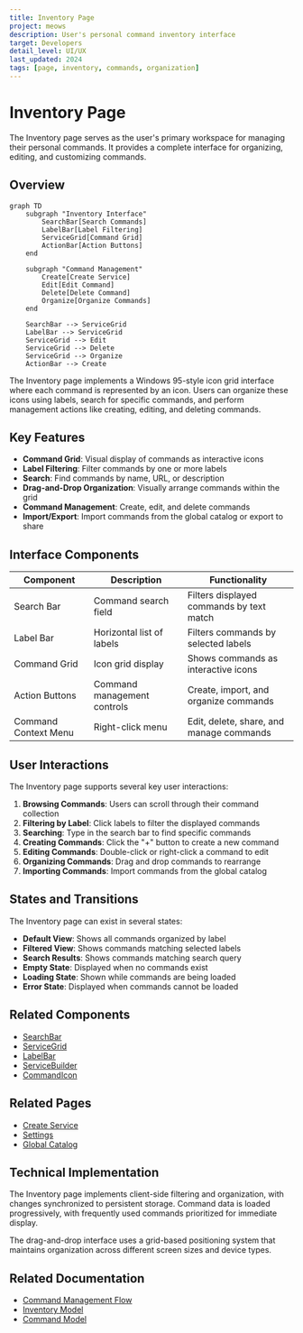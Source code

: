 ```yaml
---
title: Inventory Page
project: meows
description: User's personal command inventory interface
target: Developers
detail_level: UI/UX
last_updated: 2024
tags: [page, inventory, commands, organization]
---
```


# Inventory Page

The Inventory page serves as the user's primary workspace for managing their personal commands. It provides a complete interface for organizing, editing, and customizing commands.

## Overview

```mermaid
graph TD
    subgraph "Inventory Interface"
        SearchBar[Search Commands]
        LabelBar[Label Filtering]
        ServiceGrid[Command Grid]
        ActionBar[Action Buttons]
    end

    subgraph "Command Management"
        Create[Create Service]
        Edit[Edit Command]
        Delete[Delete Command]
        Organize[Organize Commands]
    end

    SearchBar --> ServiceGrid
    LabelBar --> ServiceGrid
    ServiceGrid --> Edit
    ServiceGrid --> Delete
    ServiceGrid --> Organize
    ActionBar --> Create
```

The Inventory page implements a Windows 95-style icon grid interface where each command is represented by an icon. Users can organize these icons using labels, search for specific commands, and perform management actions like creating, editing, and deleting commands.

## Key Features

- **Command Grid**: Visual display of commands as interactive icons
- **Label Filtering**: Filter commands by one or more labels
- **Search**: Find commands by name, URL, or description
- **Drag-and-Drop Organization**: Visually arrange commands within the grid
- **Command Management**: Create, edit, and delete commands
- **Import/Export**: Import commands from the global catalog or export to share

## Interface Components

| Component            | Description                 | Functionality                            |
| -------------------- | --------------------------- | ---------------------------------------- |
| Search Bar           | Command search field        | Filters displayed commands by text match |
| Label Bar            | Horizontal list of labels   | Filters commands by selected labels      |
| Command Grid         | Icon grid display           | Shows commands as interactive icons      |
| Action Buttons       | Command management controls | Create, import, and organize commands    |
| Command Context Menu | Right-click menu            | Edit, delete, share, and manage commands |

## User Interactions

The Inventory page supports several key user interactions:

1. **Browsing Commands**: Users can scroll through their command collection
2. **Filtering by Label**: Click labels to filter the displayed commands
3. **Searching**: Type in the search bar to find specific commands
4. **Creating Commands**: Click the "+" button to create a new command
5. **Editing Commands**: Double-click or right-click a command to edit
6. **Organizing Commands**: Drag and drop commands to rearrange
7. **Importing Commands**: Import commands from the global catalog

## States and Transitions

The Inventory page can exist in several states:

- **Default View**: Shows all commands organized by label
- **Filtered View**: Shows commands matching selected labels
- **Search Results**: Shows commands matching search query
- **Empty State**: Displayed when no commands exist
- **Loading State**: Shown while commands are being loaded
- **Error State**: Displayed when commands cannot be loaded

## Related Components

- [SearchBar](../components/SearchBar.md)
- [ServiceGrid](../components/ServiceGrid.md)
- [LabelBar](../components/LabelBar.md)
- [ServiceBuilder](../components/ServiceBuilder.md)
- [CommandIcon](../components/CommandIcon.md)

## Related Pages

- [Create Service](create-service.md)
- [Settings](settings.md)
- [Global Catalog](global-catalog.md)

## Technical Implementation

The Inventory page implements client-side filtering and organization, with changes synchronized to persistent storage. Command data is loaded progressively, with frequently used commands prioritized for immediate display.

The drag-and-drop interface uses a grid-based positioning system that maintains organization across different screen sizes and device types.

## Related Documentation

- [Command Management Flow](../flows/command-management.md)
- [Inventory Model](../models/inventory.md)
- [Command Model](../models/command.md)

